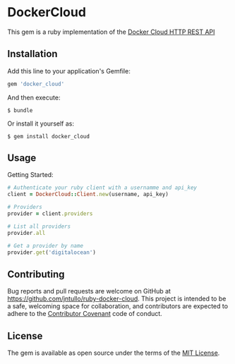 # DockerCloud

This gem is a ruby implementation of the [Docker Cloud HTTP REST API](https://docs.docker.com/apidocs/docker-cloud/#introduction)

## Installation

Add this line to your application's Gemfile:

```ruby
gem 'docker_cloud'
```

And then execute:

    $ bundle

Or install it yourself as:

    $ gem install docker_cloud

## Usage

Getting Started:
```ruby
# Authenticate your ruby client with a usernamme and api_key
client = DockerCloud::Client.new(username, api_key)

# Providers
provider = client.providers

# List all providers
provider.all

# Get a provider by name
provider.get('digitalocean')

```

## Contributing

Bug reports and pull requests are welcome on GitHub at https://github.com/jntullo/ruby-docker-cloud. This project is intended to be a safe, welcoming space for collaboration, and contributors are expected to adhere to the [Contributor Covenant](http://contributor-covenant.org) code of conduct.


## License

The gem is available as open source under the terms of the [MIT License](http://opensource.org/licenses/MIT).

